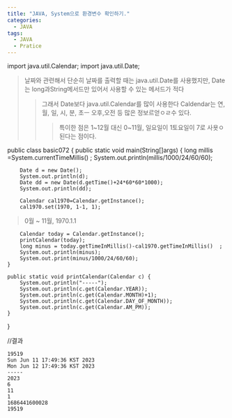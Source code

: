 ```yaml
---
title: "JAVA, System으로 환경변수 확인하기."
categories:
  - JAVA
tags:
  - JAVA
  - Pratice
---
```


import java.util.Calendar;
import java.util.Date;

>날짜와 관련해서 단순히 날짜를 출력할 때는 java.util.Date를 사용했지만, Date는 long과String메서드만 있어서 사용할 수 있는 메서드가 적다
>>그래서 Date보다 java.util.Calendar를 많이 사용한다 Caldendar는 연, 월, 일, 시, 분, 초ㅡ 오후,오전 등 많은 정보르얻ㅇㄹ수 있다.
>>>특이한 점은 1~12월 대신 0~11월, 일요일이 1토요일이 7로 사욧ㅇ된다는 점이다.

public class basic072 {
	public static void main(String[]args) {
		long millis =System.currentTimeMillis()	;
		System.out.println(millis/1000/24/60/60);
		
		Date d = new Date();
		System.out.println(d);
		Date dd = new Date(d.getTime()+24*60*60*1000);
		System.out.println(dd);
		
		Calendar cal1970=Calendar.getInstance();
		cal1970.set(1970, 1-1, 1);	
        
>0월 ~ 11월, 1970.1.1
		
		Calendar today = Calendar.getInstance();
		printCalendar(today);	
		long minus = today.getTimeInMillis()-cal1970.getTimeInMillis()	;
		System.out.println(minus);
		System.out.print(minus/1000/24/60/60);
	}

	public static void printCalendar(Calendar c) {
		System.out.println("-----");
		System.out.println(c.get(Calendar.YEAR));
		System.out.println(c.get(Calendar.MONTH)+1);
		System.out.println(c.get(Calendar.DAY_OF_MONTH));
		System.out.println(c.get(Calendar.AM_PM));
	}
}
	

//결과

    19519
    Sun Jun 11 17:49:36 KST 2023
    Mon Jun 12 17:49:36 KST 2023
    -----
    2023
    6
    11
    1
    1686441600028
    19519